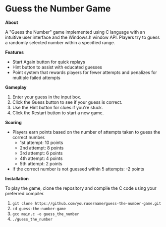 # Guess the Number Game

**About**

A "Guess the Number" game implemented using C language with an intuitive user interface and the Windows.h window API. Players try to guess a randomly selected number within a specified range.

**Features**

- Start Again button for quick replays
- Hint button to assist with educated guesses
- Point system that rewards players for fewer attempts and penalizes for multiple failed attempts

**Gameplay**

1. Enter your guess in the input box.
2. Click the Guess button to see if your guess is correct.
3. Use the Hint button for clues if you're stuck.
4. Click the Restart button to start a new game.

**Scoring**

- Players earn points based on the number of attempts taken to guess the correct number.
  - 1st attempt: 10 points
  - 2nd attempt: 8 points
  - 3rd attempt: 6 points
  - 4th attempt: 4 points
  - 5th attempt: 2 points
- If the correct number is not guessed within 5 attempts: -2 points

**Installation**

To play the game, clone the repository and compile the C code using your preferred compiler.

1. `git clone https://github.com/yourusername/guess-the-number-game.git`
2. `cd guess-the-number-game`
3. `gcc main.c -o guess_the_number`
4. `./guess_the_number`
